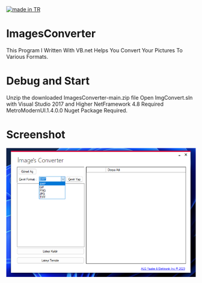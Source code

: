 <a href="#">
    <img src="https://raw.githubusercontent.com/pedromxavier/flag-badges/main/badges/TR.svg" alt="made in TR">
</a>

# ImagesConverter
This Program I Written With VB.net Helps You Convert Your Pictures To Various Formats.

# Debug and Start
Unzip the downloaded ImagesConverter-main.zip file
Open ImgConvert.sln with Visual Studio 2017 and Higher
NetFramework 4.8 Required MetroModernUI.1.4.0.0 Nuget Package Required.

# Screenshot
![Demo](imagesconverter-screen.png) 
